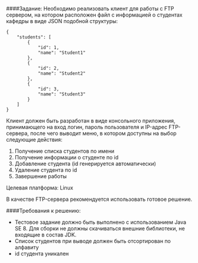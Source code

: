 ####Задание:
Необходимо реализовать клиент для работы с FTP сервером,
на котором расположен файл с информацией о студентах кафедры в виде JSON подобной структуры:
```
{
	"students": [
		{
			"id": 1,
			"name": "Student1"
		},
		{
			"id": 2,
			"name": "Student2"
		},
		{
			"id": 3,
			"name": "Student3"
		}
	]
}
```
Клиент должен быть разработан в виде консольного приложения, принимающего на вход логин,
пароль пользователя и IP-адрес FTP-сервера, после чего выводит меню, в котором доступны на выбор следующие действия:
1.	Получение списка студентов по имени
2.	Получение информации о студенте по id
3.	Добавление студента (id генерируется автоматически)
4.	Удаление студента по id
5.	Завершение работы

Целевая платформа: Linux

В качестве FTP-сервера рекомендуется использовать готовое решение.

####Требования к решению:
- Тестовое задание должно быть выполнено с использованием Java SE 8. Для сборки не должны скачиваться внешние библиотеки, не входящие в состав JDK.
- Список студентов при выводе должен быть отсортирован по алфавиту
- id студента уникален
